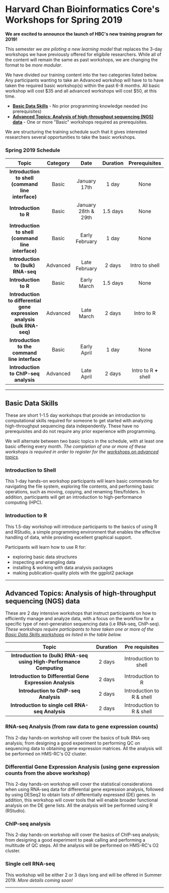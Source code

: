 # Harvard Chan Bioinformatics Core's Workshops for Spring 2019

**We are excited to announce the launch of HBC's new training program for 2019!**

This semester *we are piloting a new learning model* that replaces the 3-day workshops we have previously offered for eligibile researchers. While all of the content will remain the same as past workshops, we are changing the format to be *more modular*. 

We have divided our training content into the two categories listed below. Any participants wanting to take an Advanced workshop will have to to have taken the required basic workshop(s) within the past 6-8 months. All basic workshop will cost $35 and all advanced workshops will cost $50, at this time.

* **[Basic Data Skills](#basic-data-skills)** - No prior programming knowledge needed (no prerequisites)
* **[Advanced Topics: Analysis of high-throughput sequencing (NGS) data](#advanced-topics-analysis-of-high-throughput-sequencing-ngs-data)** - One or more "Basic" workshops required as prerequisites.

We are structuring the training schedule such that it gives interested researchers several opportunities to take the basic workshops. 

### Spring 2019 Schedule

| Topic | Category | Date | Duration | Prerequisites |
| :----: | :----: | :----: | :----: | :----: |
| **Introduction to shell (command line interface)** | Basic | January 17th | 1 day | None |
| **Introduction to R** | Basic | January 28th & 29th | 1.5 days | None |
| **Introduction to shell (command line interface)** | Basic | Early February | 1 day | None |
| **Introduction to (bulk) RNA-seq** | Advanced | Late February | 2 days | Intro to shell |
| **Introduction to R** | Basic | Early March | 1.5 days | None |
| **Introduction to differential gene expression analysis (bulk RNA-seq)** | Advanced | Late March | 2 days | Intro to R |
| **Introduction to the command line interface** | Basic | Early April | 1 day | None |
| **Introduction to ChIP-seq analysis** | Advanced | Late April | 2 days | Intro to R **+** shell |

***

## Basic Data Skills

These are short 1-1.5 day workshops that provide an introduction to computational skills required for someone to get started with analyzing high-throughput sequencing data independently. These have no prerequisites and do not require any prior experience with programming. 

We will alternate between two basic topics in the schedule, with at least one basic offering every month. *The completion of one or more of these workshops is required in order to register for the [workshops on advanced topics](#advanced-topics-analysis-of-high-throughput-sequencing-ngs-data).*

### Introduction to Shell 

This 1-day hands-on workshop participants will learn basic commands for navigating the file system, exploring file contents, and performing basic operations, such as moving, copying, and renaming files/folders. In addition, participants will get an introduction to high-performance computing (HPC).

### Introduction to R
This 1.5-day workshop will introduce participants to the basics of using R and RStudio, a simple programming environment that enables the effective handling of data, while providing excellent graphical support.

Participants will learn how to use R for:
* exploring basic data structures
* inspecting and wrangling data
* installing & working with data analysis packages
* making publication-quality plots with the ggplot2 package

***

## Advanced Topics: Analysis of high-throughput sequencing (NGS) data

These are 2 day intensive workshops that instruct participants on how to efficiently manage and analyze data, with a focus
on the workflow for a specific type of next-generation sequencing data (i.e RNA-seq, ChIP-seq). *These workshops require participants to have taken one or more of the [Basic Data Skills workshops](#basic-data-skills) as listed in the table below.*

| Topic | Duration | Pre requisites |
| :----: | :----: | :----: |
| **Introduction to (bulk) RNA-seq using High-Performance Computing** | 2 days | Introduction to shell |
| **Introduction to Differential Gene Expression Analysis**  | 2 days | Introduction to R  |
| **Introduction to ChIP-seq Analysis** | 2 days | Introduction to R & shell |
| **Introduction to single cell RNA-seq Analysis** | 2 days | Introduction to R & shell |

### RNA-seq Analysis (from raw data to gene expression counts)
This 2-day hands-on workshop will cover the basics of bulk RNA-seq analysis; from designing a good experiment to performing QC on sequencing data to obtaining gene expression matrices. All the analysis will be performed on HMS-RC's O2 cluster.

### Differential Gene Expression Analysis (using gene expression counts from the above workshop)
This 2-day hands-on workshop will cover the statistical considerations when using RNA-seq data for differential gene expression analysis, followed by using DESeq2 to obtain lists of differentially expressed (DE) genes. In addition, this workshop will cover tools that will enable broader functional analysis on the DE gene lists. All the analysis will be performed using R (RStudio).

### ChIP-seq analysis
This 2-day hands-on workshop will cover the basics of ChIP-seq analysis; from designing a good experiment to peak calling and performing a multitude of QC steps. All the analysis will be performed on HMS-RC's O2 cluster.

### Single cell RNA-seq
This workshop will be either 2 or 3 days long and will be offered in Summer 2019. *More details coming soon!*

***
